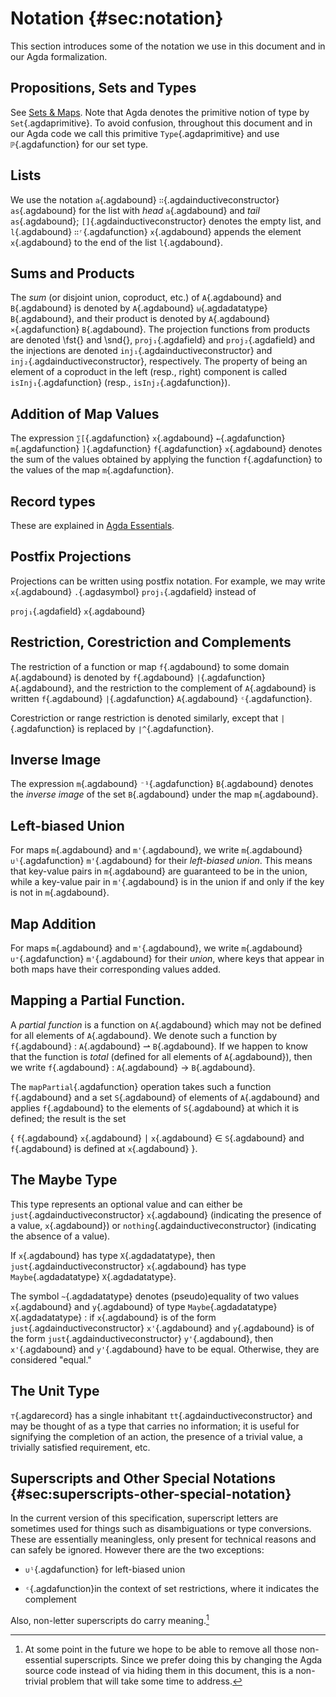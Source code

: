 # Notation {#sec:notation}

This section introduces some of the notation we use in this document and
in our Agda formalization.

## Propositions, Sets and Types

See [Sets & Maps](Ledger.Introduction.md#sec:sets-maps).
Note that Agda denotes the primitive notion of type by `Set`{.agdaprimitive}. To
avoid confusion, throughout this document and in our Agda code we call this primitive
`Type`{.agdaprimitive} and use `ℙ`{.agdafunction} for our set type.

## Lists

We use the notation 
`a`{.agdabound} `∷`{.agdainductiveconstructor} `as`{.agdabound} for
the list with *head* 
`a`{.agdabound} and *tail* `as`{.agdabound};
`[]`{.agdainductiveconstructor} denotes the empty list, and
`l`{.agdabound} `∷ʳ`{.agdafunction} `x`{.agdabound} appends the element
`x`{.agdabound} to the end of the list `l`{.agdabound}.

## Sums and Products

The *sum* (or disjoint union, coproduct, etc.) of `A`{.agdabound} and
`B`{.agdabound} is denoted by
`A`{.agdabound} `⊎`{.agdadatatype} `B`{.agdabound}, and their product
is denoted by `A`{.agdabound} `×`{.agdafunction} `B`{.agdabound}. The 
projection functions from products are denoted \fst{} and \snd{}, 
`proj₁`{.agdafield} and `proj₂`{.agdafield} and the injections are denoted
`inj₁`{.agdainductiveconstructor} and
`inj₂`{.agdainductiveconstructor}, respectively. The
property of being an element of a coproduct in the left (resp., right) component is called
`isInj₁`{.agdafunction} (resp., `isInj₂`{.agdafunction}).

## Addition of Map Values

The expression
`∑[`{.agdafunction}
`x`{.agdabound}
`←`{.agdafunction}
`m`{.agdafunction}
`]`{.agdafunction}
`f`{.agdafunction}
`x`{.agdabound}
denotes the sum of the values obtained by applying the function 
`f`{.agdafunction}
to the values of the map
`m`{.agdafunction}.

## Record types

These are explained in [Agda Essentials](EssentialAgda.md#sec:appendix-agda-essentials).

## Postfix Projections

Projections can be written using postfix notation. For example, we may
write 
`x`{.agdabound}
`.`{.agdasymbol}
`proj₁`{.agdafield}
instead of

`proj₁`{.agdafield}
`x`{.agdabound}

## Restriction, Corestriction and Complements

The restriction of a function or map
`f`{.agdabound}
to some domain 
`A`{.agdabound}
is denoted by 
`f`{.agdabound}
`|`{.agdafunction}
`A`{.agdabound},
and the restriction to the complement of `A`{.agdabound} is written
`f`{.agdabound}
`|`{.agdafunction}
`A`{.agdabound}
`ᶜ`{.agdafunction}.

Corestriction or range restriction is
denoted similarly, except that `|`{.agdafunction} is replaced by
`∣^`{.agdafunction}.

## Inverse Image

The expression 
`m`{.agdabound}
`⁻¹`{.agdafunction}
`B`{.agdabound}
denotes the
*inverse image* of the set 
`B`{.agdabound} 
under the map 
`m`{.agdabound}.

## Left-biased Union

For maps 
`m`{.agdabound} and 
`m'`{.agdabound}, we write
`m`{.agdabound}
`∪ˡ`{.agdafunction}
`m'`{.agdabound} 
for their *left-biased union*. This means that
key-value pairs in 
`m`{.agdabound}
are guaranteed to be in the union, while a key-value pair in
`m'`{.agdabound} is in the union if and only if the key is not in
`m`{.agdabound}.

## Map Addition

For maps 
`m`{.agdabound} and 
`m'`{.agdabound}, we write
`m`{.agdabound}
`∪⁺`{.agdafunction}
`m'`{.agdabound} 
for their *union*, where keys that appear
in both maps have their corresponding values added.

## Mapping a Partial Function.

A *partial function* is a function on 
`A`{.agdabound}
which may not be defined for all elements of 
`A`{.agdabound}. 
We denote such a function by
`f`{.agdabound} :
`A`{.agdabound} ⇀ 
`B`{.agdabound}.
If we happen to know that the function is
*total* (defined for all elements of 
`A`{.agdabound}), then we write
`f`{.agdabound} :
`A`{.agdabound} →
`B`{.agdabound}.

The 
`mapPartial`{.agdafunction}
operation takes such a function 
`f`{.agdabound}
and a set 
`S`{.agdabound}
of elements of 
`A`{.agdabound}
and applies 
`f`{.agdabound}
to the elements
of 
`S`{.agdabound}
at which it is defined; the result is the set

{
`f`{.agdabound}
`x`{.agdabound} ∣ 
`x`{.agdabound} ∈
`S`{.agdabound} and
`f`{.agdabound} is defined at 
`x`{.agdabound}
}.



## The Maybe Type

This type represents an optional value and can either be
`just`{.agdainductiveconstructor} `x`{.agdabound} (indicating the presence of a value, 
`x`{.agdabound}) or `nothing`{.agdainductiveconstructor} (indicating the absence of a value).

If `x`{.agdabound} has type `X`{.agdadatatype}, then
`just`{.agdainductiveconstructor} `x`{.agdabound} has type
`Maybe`{.agdadatatype} `X`{.agdadatatype}.

The symbol `~`{.agdadatatype} denotes (pseudo)equality of two values 
`x`{.agdabound} and `y`{.agdabound} of type
`Maybe`{.agdadatatype} `X`{.agdadatatype} : if `x`{.agdabound} is of the form
`just`{.agdainductiveconstructor} `x'`{.agdabound} and `y`{.agdabound} is
of the form `just`{.agdainductiveconstructor} `y'`{.agdabound}, then
`x'`{.agdabound} and  `y'`{.agdabound} have to be equal. Otherwise, they are
considered "equal."

## The Unit Type

`⊤`{.agdarecord} has a single inhabitant 
`tt`{.agdainductiveconstructor} and may be thought
of as a type that carries no information; it is useful for signifying the completion of an action, the
presence of a trivial value, a trivially satisfied requirement, etc.

## Superscripts and Other Special Notations {#sec:superscripts-other-special-notation}

In the current version of this specification, superscript letters are
sometimes used for things such as disambiguations or type conversions.
These are essentially meaningless, only present for technical reasons
and can safely be ignored. However there are the two exceptions:

- `∪ˡ`{.agdafunction} for left-biased union

- `ᶜ`{.agdafunction}in the context of set restrictions, where it indicates the complement

Also, non-letter superscripts do carry meaning.[^1]

[^1]: At some point in the future we hope to be able to remove all those non-essential superscripts. Since we prefer doing this by changing the Agda source code instead of via hiding them in this document, this is a non-trivial problem that will take some time to address.
